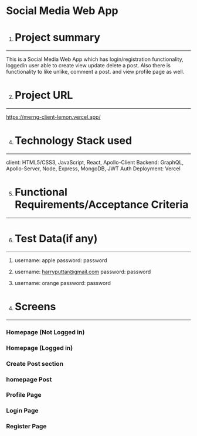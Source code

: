 # Social Media Web App
1. # Project summary
----------------

This is a Social Media Web App which has login/registration functionality, loggedin user able to create view update delete a post. Also there is functionality to like unlike, comment a post. and view profile page as well.


2. # Project URL
----------------

https://merng-client-lemon.vercel.app/

4. # Technology Stack used
-----------------
client:
HTML5/CSS3, JavaScript, React, Apollo-Client
Backend:
GraphQL, Apollo-Server, Node, Express, MongoDB, JWT Auth
Deployment: Vercel

5. # Functional Requirements/Acceptance Criteria
-----------------



6. # Test Data(if any)
-----------------

1. username: apple password: password
2. username: harryputtar@gmail.com password: password
3. username: orange password: password
   
7. # Screens
------------------
### Homepage (Not Logged in)

### Homepage (Logged in)

### Create Post section

### homepage Post

### Profile Page

### Login Page

### Register Page









